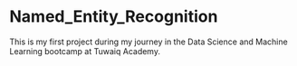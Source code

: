 # Named_Entity_Recognition
This is my first project during my journey in the Data Science and Machine Learning bootcamp at Tuwaiq Academy.
